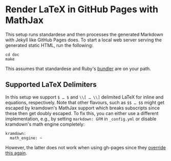 # Render LaTeX in GitHub Pages with MathJax

This setup runs standardese and then processes the generated Markdown with
Jekyll like GitHub Pages does.  To start a local web server serving the
generated static HTML, run the following:

```
cd doc
make
```

This assumes that standardese and Ruby's [bundler](https://bundler.io/) are on
your path.

## Supported LaTeX Delimiters

In this setup we support `$ … $` and `\\[ … \\]` delimited LaTeX for inline and
equations, respectively. Note that other flavours, such as `$$ … $$` might get
escaped by kramdown's MathJax support which breaks subscripts since these then
get doubly escaped. To fix this, you can either use a different implementation,
e.g., by setting `markdown: GFM` in `_config.yml` or disable kramdown's math
engine completely:

```
kramdown:
  math_engine: ~
```

However, the latter does not work when using gh-pages since they [override this
again](https://github.com/github/pages-gem/blob/9be43d0c89b6d6e93f74abe9a997d6a025d94a43/lib/github-pages/configuration.rb#L57).
